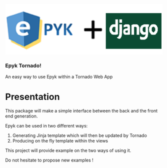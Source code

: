 
![](https://raw.githubusercontent.com/epykure/epyk-django/master/epykDjango/static/images/logo.ico)

### Epyk Tornado!


An easy way to use Epyk within a Tornado Web App


Presentation
================================
This package will make a simple interface between the back and the front end generation.

Epyk can be used in two different ways:

1. Generating Jinja template which will then be updated by Tornado
2. Producing on the fly template within the views

This project will provide example on the two ways of using it.

Do not hesitate to propose new examples !